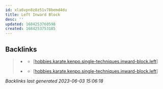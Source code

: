 ```yaml
---
id: xla6vpn8z0z51v78bemd4du
title: Left Inward Block
desc: ''
updated: 1684253760598
created: 1684253753185
---
```


## Backlinks

> - [](..\forms\hobbies.karate.kenpo.forms.long-form-1.md)
>   - [[hobbies.karate.kenpo.single-techniques.inward-block.left]]
>    
> - [](..\forms\hobbies.karate.kenpo.forms.short-form-1.md)
>   - [[hobbies.karate.kenpo.single-techniques.inward-block.left]]

_Backlinks last generated 2023-06-03 15:06:18_

[//begin]: # "Autogenerated link references for markdown compatibility"
[hobbies.karate.kenpo.single-techniques.inward-block.left]: hobbies.karate.kenpo.single-techniques.inward-block.left "Left Inward Block"
[//end]: # "Autogenerated link references"